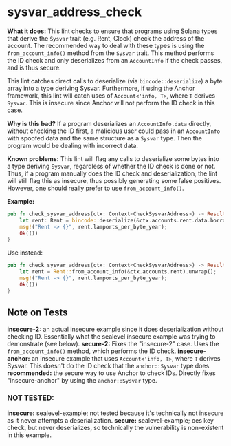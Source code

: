 # sysvar_address_check

**What it does:** This lint checks to ensure that programs using Solana types that derive the
`Sysvar` trait (e.g. Rent, Clock) check the address of the account. The recommended way to
deal with these types is using the `from_account_info()` method from the `Sysvar` trait.
This method performs the ID check and only deserializes from an `AccountInfo` if the check
passes, and is thus secure.

This lint catches direct calls to deserialize (via `bincode::deserialize`) a byte array into
a type deriving Sysvar. Furthermore, if using the Anchor framework, this lint will catch
uses of `Account<'info, T>`, where `T` derives `Sysvar`. This is insecure since Anchor
will not perform the ID check in this case.

**Why is this bad?** If a program deserializes an `AccountInfo.data` directly, without
checking the ID first, a malicious user could pass in an `AccountInfo` with spoofed data
and the same structure as a `Sysvar` type. Then the program would be dealing with incorrect
data.

**Known problems:** This lint will flag any calls to deserialize some bytes into a type deriving
`Sysvar`, regardless of whether the ID check is done or not. Thus, if a program manually does the ID
check and deserialization, the lint will still flag this as insecure, thus possibly generating
some false positives. However, one should really prefer to use `from_account_info()`.

**Example:**

```rust
pub fn check_sysvar_address(ctx: Context<CheckSysvarAddress>) -> Result<()> {
    let rent: Rent = bincode::deserialize(&ctx.accounts.rent.data.borrow()).unwrap();
    msg!("Rent -> {}", rent.lamports_per_byte_year);
    Ok(())
}
```

Use instead:

```rust
pub fn check_sysvar_address(ctx: Context<CheckSysvarAddress>) -> Result<()> {
    let rent = Rent::from_account_info(&ctx.accounts.rent).unwrap();
    msg!("Rent -> {}", rent.lamports_per_byte_year);
    Ok(())
}
```

## Note on Tests

**insecure-2:** an actual insecure example since it does deserialization without checking ID. Essentially what
the sealevel insecure example was trying to demonstrate (see below).
**secure-2:** Fixes the "insecure-2" case. Uses the `from_account_info()` method, which performs the ID check.
**insecure-anchor:** an insecure example that uses `Account<'info, T>`, where `T`
derives Sysvar. This doesn't do the ID check that the `anchor::Sysvar` type does.
**recommended:** the secure way to use Anchor to check IDs. Directly fixes "insecure-anchor" by using
the `anchor::Sysvar` type.

### NOT TESTED:

**insecure:** sealevel-example; not tested because it's technically not insecure as it never attempts
a deserialization.
**secure:** sealevel-example; oes key check, but never deserializes, so technically the vulnerability is
non-existent in this example.
